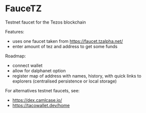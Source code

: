 # FauceTZ

Testnet faucet for the Tezos blockchain

Features: 

- uses one faucet taken from https://faucet.tzalpha.net/
- enter amount of tez and address to get some funds

Roadmap:

- connect wallet
- allow for dalphanet option
- register map of address with names, history, with quick links to explorers (centralised persistence or local storage)

For alternatives testnet faucets, see:

- https://dex.camlcase.io/
- https://tacowallet.dev/home
